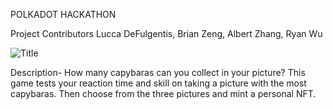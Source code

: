 POLKADOT HACKATHON

Project Contributors
Lucca DeFulgentis, Brian Zeng, Albert Zhang, Ryan Wu

![Title](https://github.com/user-attachments/assets/f4158835-d116-493b-b073-8ca587740ea1)


Description- 
How many capybaras can you collect in your picture? This game tests your reaction time and skill on taking a picture with the most capybaras. Then choose from the three pictures and mint a personal NFT. 

